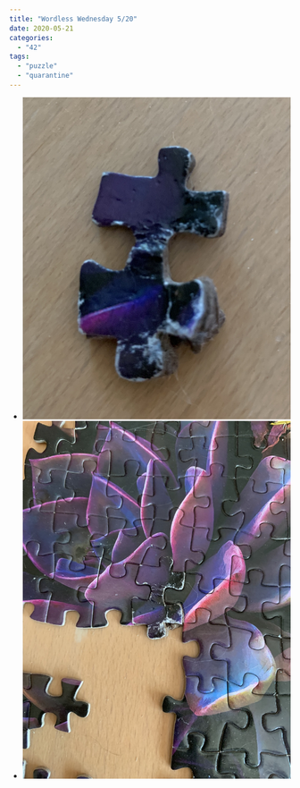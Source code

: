 ```yaml
---
title: "Wordless Wednesday 5/20"
date: 2020-05-21
categories: 
  - "42"
tags: 
  - "puzzle"
  - "quarantine"
---
```


- ![](images/IMG_4230-1.jpg?fit=660%2C790&ssl=1)
- ![](images/IMG_4231.jpg?fit=660%2C880&ssl=1)
